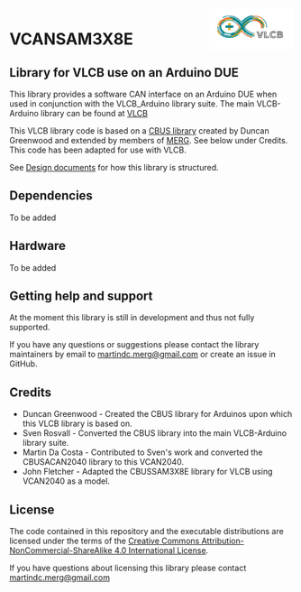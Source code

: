 <img align="right" src="ArduinoVLCB.png"  width="150" height="75">

# VCANSAM3X8E

## Library for VLCB use on an Arduino DUE

This library provides a software CAN interface on an Arduino DUE when used in conjunction with the VLCB_Arduino library
suite.  The main VLCB-Arduino library can be found at [VLCB](https://github.com/SvenRosvall/VLCB-Arduino) 

This VLCB library code is based on a [CBUS library](https://github.com/MERG-DEV/CBUSSAM3X8E) created by Duncan Greenwood
and extended by members of [MERG](https://www.merg.org.uk/). See below under Credits.
This code has been adapted for use with VLCB.

See [Design documents](https://github.com/SvenRosvall/VLCB-Arduino/blob/main/docs/Design.md) for how this library is structured.

## Dependencies
To be added

## Hardware
To be added

## Getting help and support

At the moment this library is still in development and thus not fully supported.

If you have any questions or suggestions please contact the library maintainers
by email to [martindc.merg@gmail.com](mailto:martindc.merg@gmail.com) or create an issue in GitHub.

## Credits

* Duncan Greenwood - Created the CBUS library for Arduinos upon which this VLCB library is based on.
* Sven Rosvall - Converted the CBUS library into the main VLCB-Arduino library suite.
* Martin Da Costa - Contributed to Sven's work and converted the CBUSACAN2040 library to this VCAN2040.
* John Fletcher - Adapted the CBUSSAM3X8E library for VLCB using VCAN2040 as a model.

## License

The code contained in this repository and the executable distributions are licensed under the terms of the
[Creative Commons Attribution-NonCommercial-ShareAlike 4.0 International License](LICENSE.md).

If you have questions about licensing this library please contact [martindc.merg@gmail.com](mailto:martindc.merg@gmail.com)
